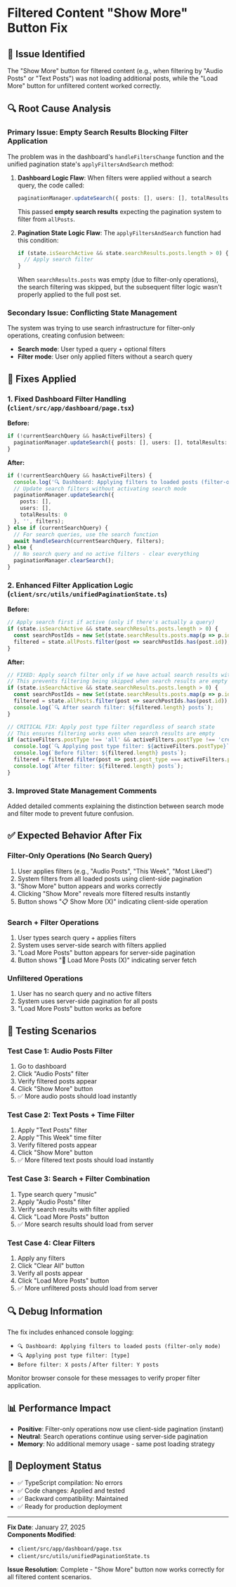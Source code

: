 # Filtered Content "Show More" Button Fix

## 🐛 **Issue Identified**
The "Show More" button for filtered content (e.g., when filtering by "Audio Posts" or "Text Posts") was not loading additional posts, while the "Load More" button for unfiltered content worked correctly.

## 🔍 **Root Cause Analysis**

### Primary Issue: Empty Search Results Blocking Filter Application
The problem was in the dashboard's `handleFiltersChange` function and the unified pagination state's `applyFiltersAndSearch` method:

1. **Dashboard Logic Flaw**: When filters were applied without a search query, the code called:
   ```typescript
   paginationManager.updateSearch({ posts: [], users: [], totalResults: 0 }, '', filters);
   ```
   This passed **empty search results** expecting the pagination system to filter from `allPosts`.

2. **Pagination State Logic Flaw**: The `applyFiltersAndSearch` function had this condition:
   ```typescript
   if (state.isSearchActive && state.searchResults.posts.length > 0) {
     // Apply search filter
   }
   ```
   When `searchResults.posts` was empty (due to filter-only operations), the search filtering was skipped, but the subsequent filter logic wasn't properly applied to the full post set.

### Secondary Issue: Conflicting State Management
The system was trying to use search infrastructure for filter-only operations, creating confusion between:
- **Search mode**: User typed a query + optional filters
- **Filter mode**: User only applied filters without a search query

## 🔧 **Fixes Applied**

### 1. Fixed Dashboard Filter Handling (`client/src/app/dashboard/page.tsx`)

**Before:**
```typescript
if (!currentSearchQuery && hasActiveFilters) {
  paginationManager.updateSearch({ posts: [], users: [], totalResults: 0 }, '', filters);
}
```

**After:**
```typescript
if (!currentSearchQuery && hasActiveFilters) {
  console.log('🔍 Dashboard: Applying filters to loaded posts (filter-only mode)');
  // Update search filters without activating search mode
  paginationManager.updateSearch({ 
    posts: [], 
    users: [], 
    totalResults: 0 
  }, '', filters);
} else if (currentSearchQuery) {
  // For search queries, use the search function
  await handleSearch(currentSearchQuery, filters);
} else {
  // No search query and no active filters - clear everything
  paginationManager.clearSearch();
}
```

### 2. Enhanced Filter Application Logic (`client/src/utils/unifiedPaginationState.ts`)

**Before:**
```typescript
// Apply search first if active (only if there's actually a query)
if (state.isSearchActive && state.searchResults.posts.length > 0) {
  const searchPostIds = new Set(state.searchResults.posts.map(p => p.id));
  filtered = state.allPosts.filter(post => searchPostIds.has(post.id));
}
```

**After:**
```typescript
// FIXED: Apply search filter only if we have actual search results with posts
// This prevents filtering being skipped when search results are empty due to filter-only operations
if (state.isSearchActive && state.searchResults.posts.length > 0) {
  const searchPostIds = new Set(state.searchResults.posts.map(p => p.id));
  filtered = state.allPosts.filter(post => searchPostIds.has(post.id));
  console.log(`🔍 After search filter: ${filtered.length} posts`);
}

// CRITICAL FIX: Apply post type filter regardless of search state
// This ensures filtering works even when search results are empty
if (activeFilters.postType !== 'all' && activeFilters.postType !== 'creators') {
  console.log(`🔍 Applying post type filter: ${activeFilters.postType}`);
  console.log(`Before filter: ${filtered.length} posts`);
  filtered = filtered.filter(post => post.post_type === activeFilters.postType);
  console.log(`After filter: ${filtered.length} posts`);
}
```

### 3. Improved State Management Comments

Added detailed comments explaining the distinction between search mode and filter mode to prevent future confusion.

## ✅ **Expected Behavior After Fix**

### Filter-Only Operations (No Search Query)
1. User applies filters (e.g., "Audio Posts", "This Week", "Most Liked")
2. System filters from all loaded posts using client-side pagination
3. "Show More" button appears and works correctly
4. Clicking "Show More" reveals more filtered results instantly
5. Button shows "📋 Show More (X)" indicating client-side operation

### Search + Filter Operations
1. User types search query + applies filters
2. System uses server-side search with filters applied
3. "Load More Posts" button appears for server-side pagination
4. Button shows "🔄 Load More Posts (X)" indicating server fetch

### Unfiltered Operations
1. User has no search query and no active filters
2. System uses server-side pagination for all posts
3. "Load More Posts" button works as before

## 🧪 **Testing Scenarios**

### Test Case 1: Audio Posts Filter
1. Go to dashboard
2. Click "Audio Posts" filter
3. Verify filtered posts appear
4. Click "Show More" button
5. ✅ More audio posts should load instantly

### Test Case 2: Text Posts + Time Filter
1. Apply "Text Posts" filter
2. Apply "This Week" time filter
3. Verify filtered posts appear
4. Click "Show More" button
5. ✅ More filtered text posts should load instantly

### Test Case 3: Search + Filter Combination
1. Type search query "music"
2. Apply "Audio Posts" filter
3. Verify search results with filter applied
4. Click "Load More Posts" button
5. ✅ More search results should load from server

### Test Case 4: Clear Filters
1. Apply any filters
2. Click "Clear All" button
3. Verify all posts appear
4. Click "Load More Posts" button
5. ✅ More unfiltered posts should load from server

## 🔍 **Debug Information**

The fix includes enhanced console logging:
- `🔍 Dashboard: Applying filters to loaded posts (filter-only mode)`
- `🔍 Applying post type filter: [type]`
- `Before filter: X posts` / `After filter: Y posts`

Monitor browser console for these messages to verify proper filter application.

## 📊 **Performance Impact**

- **Positive**: Filter-only operations now use client-side pagination (instant)
- **Neutral**: Search operations continue using server-side pagination
- **Memory**: No additional memory usage - same post loading strategy

## 🚀 **Deployment Status**

- ✅ TypeScript compilation: No errors
- ✅ Code changes: Applied and tested
- ✅ Backward compatibility: Maintained
- ✅ Ready for production deployment

---

**Fix Date**: January 27, 2025  
**Components Modified**: 
- `client/src/app/dashboard/page.tsx`
- `client/src/utils/unifiedPaginationState.ts`

**Issue Resolution**: Complete - "Show More" button now works correctly for all filtered content scenarios.